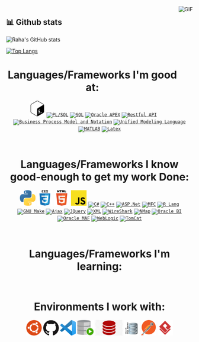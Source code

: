 <img align="right" height="270px" alt="GIF" src="https://camo.githubusercontent.com/5ff9182d12e799168a3bb67b88df7388ae08ede3/68747470733a2f2f6d69726f2e6d656469756d2e636f6d2f6d61782f3837352f312a7164415731546a434e353768316c6275757a766368672e676966" />

<!-- GitHub stats section -->

## 📊 Github stats
![Raha's GitHub stats](https://github-readme-stats.vercel.app/api?username=rahamotaqy&count_private=true&include_all_commits=true&hide=issues,contribs,prs&show_icons=true&theme=onedark)

[![Top Langs](https://github-readme-stats.vercel.app/api/top-langs/?username=rahamotaqy&layout=compact&theme=onedark)](https://github.com/anuraghazra/github-readme-stats)

<!-- languajes and skills section -->

<h1 align="center"> Languages/Frameworks I'm good at: </h1>
<p align="center">
  <code><a href=""><img alt="" title="Go Lang" src="" height="42"></a></code>
  <code><a href="https://www.gnu.org/software/bash"><img alt="Bash" title="Bash" src="./assets/bash.png" height="42"></a></code>
  <code><a href=""><img alt="PL/SQL" title="PL/SQL" src="" height="42"></a></code>
  <code><a href=""><img alt="SQL" title="SQL" src="" height="42"></a></code>
  <code><a href="https://apex.oracle.com/en/"><img alt="Oracle APEX" title="Oracle APEX" src="" height="42"></a></code>
  <code><a href="https://restfulapi.net/"><img alt="Restful API" title="Restful API" src="" height="42"></a></code>
  <code><a href="https://www.bpmn.org/"><img alt="Business Process Model and Notation" title="Business Process Model and Notation" src="" height="42"></a></code>
  <code><a href="http://www.uml.org/"><img alt="Unified Modeling Language" title="Unified Modeling Language" src="" height="42"></a></code>
  <code><a href="https://www.mathworks.com/products/matlab.html"><img alt="MATLAB" title="MATLAB" src="" height="42"></a></code>
  <code><a href="https://www.latex-project.org/"><img alt="Latex" title="Latex" src="" height="42"></a></code>

</p>
<br>

<h1 align="center"> Languages/Frameworks I know good-enough to get my work Done: </h1>
<p align="center">
  <code><a href="https://www.python.org/"><img alt="Python" title="Python" src="./assets/python.png" height="42"></a></code>
  <code><a href="https://www.w3.org/Style/CSS/Overview.en.html"><img alt="CSS 3" title="CSS 3" src="./assets/css.png" height="42"></a></code>
  <code><a href="https://en.wikipedia.org/wiki/HTML"><img alt="HTML 5" title="HTML 5" src="./assets/html.png" height="42"></a></code>
  <code><a href="https://developer.mozilla.org/en-US/docs/Web/JavaScript"><img alt="JavaScript" title="JavaScript" src="./assets/js.png" height="42"></a></code>
  <code><a href=""><img alt="C#" title="C#" src="" height="42"></a></code>
  <code><a href=""><img alt="C++" title="C++" src="" height="42"></a></code>
  <code><a href="https://dotnet.microsoft.com/en-us/apps/aspnet"><img alt="ASP.Net" title="ASP.Net" src="" height="42"></a></code>
  <code><a href="https://learn.microsoft.com/en-us/cpp/mfc/mfc-desktop-applications"><img alt="MFC" title="MFC" src="" height="42"></a></code>
  <code><a href="https://www.r-project.org/"><img alt="R Lang" title="R Lang" src="" height="42"></a></code>
  <code><a href="https://www.gnu.org/s/make/manual/make.html"><img alt="GNU Make" title="GNU Make" src="" height="42"></a></code>
  <code><a href=""><img alt="Ajax" title="Ajax" src="" height="42"></a></code>
  <code><a href="https://jquery.com/"><img alt="JQuery" title="JQuery" src="" height="42"></a></code>
  <code><a href=""><img alt="XML" title="XML" src="" height="42"></a></code>
  <code><a href="https://www.wireshark.org/"><img alt="WireShark" title="WireShark" src="" height="42"></a></code>
  <code><a href="https://nmap.org/"><img alt="NMap" title="NMap" src="" height="42"></a></code>
  <code><a href="https://www.oracle.com/business-analytics/business-intelligence/technologies/bi.html"><img alt="Oracle BI" title="Oracle BI" src="" height="42"></a></code>
  <code><a href="https://www.oracle.com/application-development/technologies/maf/oraclemaf.html#:~:text=Oracle%20Mobile%20Application%20Framework%20(Oracle,and%20Microsoft%20Windows%2010%20platforms."><img alt="Oracle MAF" title="Oracle MAF" src="" height="42"></a></code>
  <code><a href="https://www.oracle.com/java/weblogic/"><img alt="WebLogic" title="WebLogic" src="" height="42"></a></code>
  <code><a href="https://tomcat.apache.org/"><img alt="TomCat" title="TomCat" src="" height="42"></a></code>
</p>
<br>


<h1 align="center"> Languages/Frameworks I'm learning: </h1>
<p align="center">

</p>
<br>

<h1 align="center"> Environments I work with: </h1>
<p align="center">
  <code><a href="https://ubuntu.com/"><img alt="Ubuntu Linux" title="Ubuntu" src="./assets/ubuntu.png" height="42"></a></code>
  <code><a href="https://github.com/"><img alt="GitHub" title="GitHub" src="./assets/github.png" height="42"></a></code>
  <code><a href="https://code.visualstudio.com/"><img alt="Vs code" title="Vs code" src="./assets/vscode.png" height="42"></a></code>
  <code><a href="https://www.oracle.com/database/sqldeveloper/"><img alt="SQL Developer" title="SQL Developer" src="./assets/sql-dev.svg" height="42"></a></code>
  <code><a href="https://www.oracle.com/database/"><img alt="Oracle Database" title="Oracle Database" src="./assets/oracle.png" height="42"></a></code>
  <code><a href="https://www.microsoft.com/en-us/sql-server/sql-server-downloads"><img alt="SQL Server" title="SQL Server" src="./assets/sqlserver.jpeg" height="42"></a></code>
  <code><a href="https://www.postman.com/"><img alt="Postman" title="Postman" src="./assets/postman.png" height="42"></a></code>
  <code><a href="https://www.visual-paradigm.com/"><img alt="Visual Paradigm" title="Visual Paradigm" src="./assets/visualparadaigm.png" height="42"></a></code>
</p>
<br>

